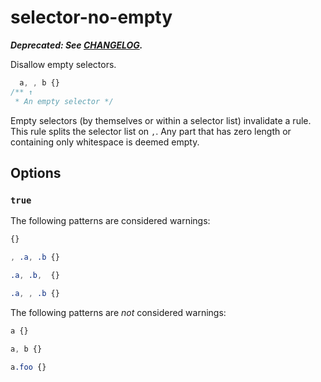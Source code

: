 # selector-no-empty

***Deprecated: See [CHANGELOG](../../../CHANGELOG.md).***

Disallow empty selectors.

```css
  a, , b {}
/** ↑
 * An empty selector */
```

Empty selectors (by themselves or within a selector list) invalidate a rule. This rule splits the selector list on `,`. Any part that has zero length or containing only whitespace is deemed empty.

## Options

### `true`

The following patterns are considered warnings:

```css
{}
```

```css
, .a, .b {}
```

```css
.a, .b,  {}
```

```css
.a, , .b {}
```

The following patterns are *not* considered warnings:

```css
a {}
```

```css
a, b {}
```

```css
a.foo {}
```
